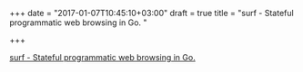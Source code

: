 +++
date = "2017-01-07T10:45:10+03:00"
draft = true
title = "surf - Stateful programmatic web browsing in Go. "

+++

<p><a href="https://t.co/Yb4pvV8d28">surf - Stateful programmatic web browsing in Go. </a></p>
